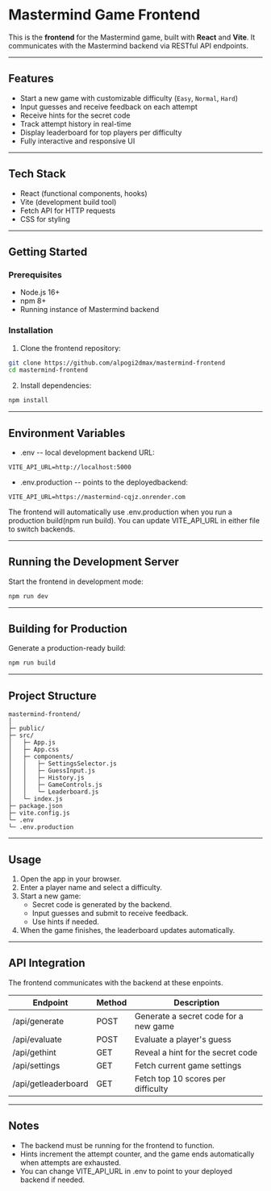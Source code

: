 # Mastermind Game Frontend

This is the **frontend** for the Mastermind game, built with **React** and **Vite**. It communicates with the Mastermind backend via RESTful API endpoints.

---

## Features

- Start a new game with customizable difficulty (`Easy`, `Normal`, `Hard`)  
- Input guesses and receive feedback on each attempt  
- Receive hints for the secret code  
- Track attempt history in real-time  
- Display leaderboard for top players per difficulty  
- Fully interactive and responsive UI  

---

## Tech Stack

- React (functional components, hooks)  
- Vite (development build tool)  
- Fetch API for HTTP requests  
- CSS for styling  

---

## Getting Started

### Prerequisites

- Node.js 16+  
- npm 8+  
- Running instance of Mastermind backend

### Installation

1. Clone the frontend repository:

```bash
git clone https://github.com/alpogi2dmax/mastermind-frontend
cd mastermind-frontend
```

2. Install dependencies:

```bash
npm install
```

---

## Environment Variables

- .env -- local development backend URL:

```
VITE_API_URL=http://localhost:5000
```

- .env.production -- points to the deployedbackend:

```
VITE_API_URL=https://mastermind-cqjz.onrender.com
```

The frontend will automatically use .env.production when you run a production build(npm run build). You can update VITE_API_URL in either file to switch backends.

---

## Running the Development Server

Start the frontend in development mode:

```bash
npm run dev
```

---

## Building for Production

Generate a production-ready build:

```bash
npm run build
```

---

## Project Structure

```
mastermind-frontend/
│
├─ public/                 
├─ src/
│   ├─ App.js              
│   ├─ App.css             
│   ├─ components/         
│   │   ├─ SettingsSelector.js
│   │   ├─ GuessInput.js
│   │   ├─ History.js
│   │   ├─ GameControls.js
│   │   └─ Leaderboard.js
│   └─ index.js            
├─ package.json
├─ vite.config.js
└─ .env
└─ .env.production

```

---

## Usage

1. Open the app in your browser.
2. Enter a player name and select a difficulty.
3. Start a new game:
    - Secret code is generated by the backend.
    - Input guesses and submit to receive feedback.
    - Use hints if needed.
4. When the game finishes, the leaderboard updates automatically.

---

## API Integration

The frontend communicates with the backend at these enpoints.

| Endpoint              | Method        | Description                               |
|-----------------------|---------------|-------------------------------------------|
| /api/generate         | POST          | Generate a secret code for a new game     |
| /api/evaluate         | POST          | Evaluate a player's guess                 |
| /api/gethint          | GET           | Reveal a hint for the secret code         |
| /api/settings         | GET           | Fetch current game settings               |
| /api/getleaderboard   | GET           | Fetch top 10 scores per difficulty        |

---

## Notes

- The backend must be running for the frontend to function.
- Hints increment the attempt counter, and the game ends automatically when attempts are exhausted.
- You can change VITE_API_URL in .env to point to your deployed backend if needed.